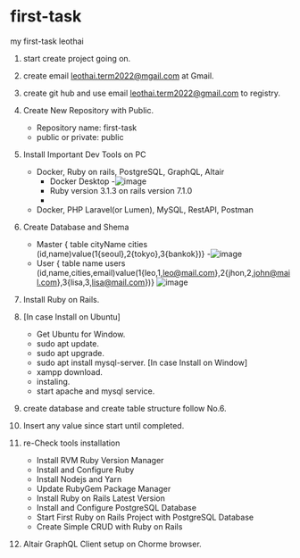 # first-task
my first-task leothai

1. start create project going on.
2. create email leothai.term2022@mgail.com at Gmail.
3. create git hub and use email leothai.term2022@gmail.com to registry.
4. Create New Repository with Public.
   - Repository name: first-task
   - public or private: public
5. Install Important Dev Tools on PC
   - Docker, Ruby on rails, PostgreSQL, GraphQL, Altair
      - Docker Desktop
      -![image](https://user-images.githubusercontent.com/121023196/208801649-5cd8c009-96a6-4382-a036-d19dafa42da4.png)
      - Ruby version 3.1.3 on rails version 7.1.0 
      - 
   - Docker, PHP Laravel(or Lumen), MySQL, RestAPI, Postman
      
6. Create Database and Shema
   - Master { table cityName cities (id,name)value(1{seoul},2{tokyo},3{bankok})}
   -![image](https://user-images.githubusercontent.com/121023196/208636217-356665e0-356a-4814-809a-ff10b41af8bb.png)
   - User { table name users (id,name,cities,email)value(1{leo,1,leo@mail.com},2{jhon,2,john@mail.com},3{lisa,3,lisa@mail.com})}
   ![image](https://user-images.githubusercontent.com/121023196/208637125-9adec8f9-395d-4637-af42-31a123d05336.png)
8. Install Ruby on Rails.
9. [In case Install on Ubuntu]
   - Get Ubuntu for Window.
   - sudo apt update.
   - sudo apt upgrade.
   - sudo apt install mysql-server.
   [In case Install on Window]
   - xampp download.
   - instaling.
   - start apache and mysql service.
 10. create database and create table  structure follow No.6.
 11. Insert any value since start until completed.
 12. re-Check tools installation
      - Install RVM Ruby Version Manager
      - Install and Configure Ruby
      - Install Nodejs and Yarn
      - Update RubyGem Package Manager
      - Install Ruby on Rails Latest Version
      - Install and Configure PostgreSQL Database
      - Start First Ruby on Rails Project with PostgreSQL Database
      - Create Simple CRUD with Ruby on Rails
 13. Altair GraphQL Client setup on Chorme browser.
